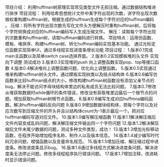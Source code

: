 项目介绍：
利用huffman树原理实现常见类型文件无损压缩。通过数据结构堆进行排序
项目流程：
利用哈希思想统计文件中某字符出现的次数，讲字符出现次数做权重构建huffman树，根据生成的huffman生成每个字符对应的huffman编码 。
压缩：将所有字符出现次数先写在文件头方便解压时重构huffman树，后将每个字符转换成对应的huffman编码写入生成压缩文件。
解压：读取每个字符出现的次数重构huffman树，读取huffman编码进行转换。
项目特点：运用仿函数、模板、堆排序、构建huffman树、转化huffman编码实现基本功能。
通过光标定位函数实现简单UI，通过多线程实现进度条增长功能
项目过程：
1.版本0.1完成main主函数以及简单switch case选择界面。
2.版本0.2实现模板堆的头文件 实现向下调整 测试成功
3.版本0.3实现堆的push 向上调整函数实现pop、top等接口函数
4.版本0.4解决堆向上调整函数问题、优化向上调整函数。
5.版本0.5实现通过堆来构建huffman树头文件。通过模板实现树类以及结点结构体
6.版本0.6编写仿函数来比较huffman结点的大小，修改构建huffman树函数没有添加父亲节点的bug，解决不能访问字母块结构体里边的私有成员无法比较问题。
7.版本0.7修改从堆获取数据时while循环的条件错误，修改没有获取堆里边最后一个根节点的问题。增加获取huffman树根节点函数。
8.版本0.8编写生成对应huffmna编码函数。解决huffman编码反向问题
9.版本0.9增加数据块结构体，把每个字符以及对应次数写到压缩文件的开头并且以结构体count为-1表示最后一个。把对应huffman编码写道对应文件。
10.版本1.0编写解压缩函数
11.版本1.1解决解压缩后文件内容变成乱码问题，解决解压缩文件输出同一个字符问题
12.版本1.2解决解压缩后文件末尾少数据的问题，测试多种文件类型，成功！
13.版本1.3增加光标移动函数，在程序开始增加程序名称、制作人以及版本信息。
14.版本1.4减少编写时代码冗余问题，增强函数以及变量命名规范。
15.版本1.5增加压缩、解压缩过程中进度条。修改进度条显示bug。
16.版本1.6通过多线程方式解决进度条问题。解决进度条无法停止问题。修改多线程程序执行错误问题。
17.版本1.7增加注释，改进耗时显示错误问题。
